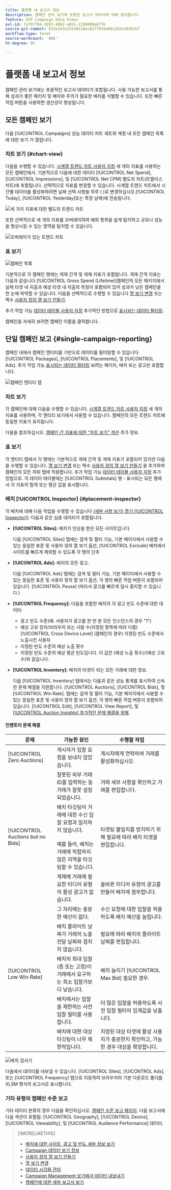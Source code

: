 ```yaml
---
title: 플랫폼 내 보고서 정보
description: 캠페인 관리 보기에 포함된 보고서 데이터에 대해 알아봅니다.
feature: DSP Campaign Data Views
exl-id: 7af97704-2053-4862-a851-12db009e6776
source-git-commit: 833e3d3a15546518ec627f859d601285e30381b7
workflow-type: tm+mt
source-wordcount: '941'
ht-degree: 0%

---
```


# 플랫폼 내 보고서 정보

<!-- rename "About Performance Reports in Campaign Management Views?" -->
캠페인 관리 보기에는 포괄적인 보고서 데이터가 포함됩니다. 사용 가능한 보고서를 통해 성과가 좋은 패키지 및 배치와 주의가 필요한 배치를 식별할 수 있습니다. 또한 빠른 작업 버튼을 사용하면 생산성이 향상됩니다.

## 모든 캠페인 보기

다음 [!UICONTROL Campaigns] 성능 데이터 차트 세트와 계정 내 모든 캠페인 목록에 대한 보기 가 열립니다.

### 차트 보기 {#chart-view}

다음을 수행할 수 있습니다. [시계열 트렌드 차트 사용자 지정](campaign-data-visualization-manage.md) 세 개의 지표를 사용하는 모든 캠페인에서. 기본적으로 다음에 대한 데이터 [!UICONTROL Net Spend], [!UICONTROL Impressions], 및 [!UICONTROL Net CPM] 별도의 차트(트렐리스 차트)에 포함됩니다. 선택적으로 지표를 변경할 수 있습니다. 시계열 트렌드 차트에서 시간별 데이터를 활성화하려면 날짜 선택 사항을 하루 ( )로 변경하십시오.[!UICONTROL Today], [!UICONTROL Yesterday]또는 특정 날짜)에 전송됩니다.

![세 가지 지표에 대한 별도의 트렌드 차트](/help/dsp/assets/trend-chart-separate.png)

또한 선택적으로 세 개의 지표를 오버레이하여 예외 항목을 쉽게 탐지하고 규모나 성능을 향상시킬 수 있는 영역을 탐지할 수 있습니다.

![오버레이가 있는 트렌드 차트](/help/dsp/assets/trend-chart.png)

### 표 보기

![캠페인 목록](/help/dsp/assets/campaigns-list.png)

기본적으로 각 캠페인 행에는 게재 간격 및 게재 지표가 포함됩니다. 게재 간격 지표는 다음과 같습니다 [!UICONTROL Gross Spend (Lifetime)]캠페인의 모든 패키지에서 실제 타겟 내 지출과 예상 타겟 내 지출의 측정이 포함되어 있어 성과가 낮은 캠페인을 한 눈에 파악할 수 있습니다. 다음을 선택적으로 수행할 수 있습니다 [열 보기 변경](column-view-change.md) 또는 짝수 [사용자 정의 열 보기 만들기](column-view-create.md).

추가 작업 가능 [데이터 테이블 사용자 지정](campaign-data-views-about.md) 추가적인 방법으로 [표시되는 데이터 필터링](campaign-data-filter.md).

<!--
An "Alerts" column indicates when a campaign (or any child entity under it) has an issue. Alert indicators include "Critical" (![Critical](/help/dsp/assets/indicator-critical.png "Critical")) and "Warning" (![Warning](/help/dsp/assets/indicator-warning.png "Warning")). See "[View Alerts and Notifications](campaign-alerts.md) for more information.
-->

캠페인을 자세히 보려면 캠페인 이름을 클릭합니다.

## 단일 캠페인 보고 {#single-campaign-reporting}

캠페인 내에서 캠페인 엔티티를 기반으로 데이터를 필터링할 수 있습니다. [!UICONTROL Packages], [!UICONTROL Placements], 및 [!UICONTROL Ads]. 추가 작업 가능 [표시되는 데이터 필터링](campaign-data-filter.md) 보려는 패키지, 배치 또는 광고만 포함합니다.

![캠페인 엔티티 탭](/help/dsp/assets/campaign-subtabs.png)

### 차트 보기

각 캠페인에 대해 다음을 수행할 수 있습니다. [시계열 트렌드 차트 사용자 지정](campaign-data-visualization-manage.md) 세 개의 지표를 사용하며, 각 엔티티 보기에서 사용할 수 있습니다. 캠페인의 모든 트렌드 차트에 동일한 지표가 유지됩니다.

다음을 참조하십시오. [캠페인 간 지표에 대한 &quot;차트 보기&quot; 섹션](#chart-view) 추가 정보.

### 표 보기

각 엔티티 탭에서 각 행에는 기본적으로 게재 간격 및 게재 지표가 포함되어 있지만 다음을 수행할 수 있습니다. [열 보기 변경](column-view-change.md) 또는 짝수 [사용자 정의 열 보기 만들기](column-view-create.md) 을 추가하여 캠페인의 모든 하위 탭에 적용합니다. 추가 작업 가능 [데이터 테이블 사용자 지정](campaign-data-views-about.md) 추가 방법으로. 각 데이터 테이블에는 [!UICONTROL Subtotals] 행 - 표시되는 모든 행에서 각 지표의 합계 또는 평균 값을 표시합니다.

<!--
An "Alerts" column indicates when a package, placement, or ad &mdash; or any child entity under a package or placement &mdash; has an issue. Alert indicators include "Critical" (![Critical](/help/dsp/assets/indicator-critical.png "Critical")) and "Warning" (![Warning](/help/dsp/assets/indicator-warning.png "Warning")). See "[View Alerts and Notifications](campaign-alerts.md) for more information.
-->

### 배치 [!UICONTROL Inspector] {#placement-inspector}

각 배치에 대해 다음 작업을 수행할 수 있습니다 [(세부 사항 보기) 열기 [!UICONTROL Inspector])](placement-details-view.md): 다음과 같은 심층 데이터가 포함됩니다.

* **[!UICONTROL Sites]:** 배치가 인상을 받은 모든 사이트입니다.

  다음 [!UICONTROL Sites] 탭에는 검색 및 필터 기능, 기본 페이지에서 사용할 수 있는 동일한 표준 및 사용자 정의 열 보기 옵션, [!UICONTROL Exclude] 배치에서 사이트를 빠르게 제외할 수 있도록 각 행의 단추

* **[!UICONTROL Ads]:** 배치의 모든 광고.

  다음 [!UICONTROL Ads] 탭에는 검색 및 필터 기능, 기본 페이지에서 사용할 수 있는 동일한 표준 및 사용자 정의 열 보기 옵션, 각 행의 빠른 작업 버튼이 포함되어 있습니다. [!UICONTROL Pause] (따라서 광고를 빠르게 일시 중지할 수 있습니다.)

* **[!UICONTROL Frequency]:** 다음을 포함한 배치의 각 광고 빈도 수준에 대한 데이터:
   * 광고 빈도 수준(예: 사용자가 광고를 한 번 본 모든 인스턴스의 경우 &quot;1&quot;)
   * 예상 고유 장치/브라우저 또는 사람 수(지정된 항목에 따라 다름) [!UICONTROL Cross Device Level] (캠페인의 경우) 지정된 빈도 수준에서 노출시킨 사용자
   * 지정된 빈도 수준의 예상 노출 횟수
   * 지정된 빈도 수준의 예상 평균 빈도입니다. 이 값은 (예상 노출 횟수)/(예상 고유 수)와 같습니다.

* **[!UICONTROL Inventory]:** 배치의 타겟이 되는 모든 거래에 대한 정보.

  다음 [!UICONTROL Inventory] 탭에서는 다음과 같은 성능 통계를 표시하여 신속한 문제 해결을 지원합니다. [!UICONTROL Auctions], [!UICONTROL Bids], 및 [!UICONTROL Win Rate]. 탭에는 검색 및 필터 기능, 기본 페이지에서 사용할 수 있는 동일한 표준 및 사용자 정의 열 보기 옵션, 각 행의 빠른 작업 버튼이 포함되어 있습니다. [!UICONTROL Edit], [!UICONTROL View Report], 및 [[!UICONTROL Auction Insights] 추가적인 문제 해결을 위해](/help/dsp/inventory/private-deal-auction-insights.md).

#### 인벤토리 문제 해결

| 문제 | 가능한 원인 | 수행할 작업 |
| -----------| ---------- | ---------- |
| [!UICONTROL Zero Auctions] | 게시자가 입찰 요청을 보내지 않았습니다. | 게시자에게 연락하여 거래를 활성화하십시오. |
| | 잘못된 외부 거래 ID를 입력하는 등 거래가 잘못 설정되었습니다. | 거래 세부 사항을 확인하고 거래를 편집합니다. |
| [!UICONTROL Auctions but no Bids] | 배치 타깃팅이 거래에 대한 수신 입찰 요청과 일치하지 않습니다. <br><br> 예를 들어, 배치는 거래에 적합하지 않은 지역을 타깃팅할 수 있습니다. | 타겟팅 불일치를 방지하기 위해 필요에 따라 배치 타겟을 편집합니다. |
| | 게재에 거래에 필요한 미디어 유형의 활성 광고가 없습니다. | 올바른 미디어 유형의 광고를 만들어 배치에 첨부합니다. |
| | 그 자리에는 충분한 예산이 없다. | 수신 요청에 대한 입찰을 허용하도록 배치 예산을 늘립니다. |
| | 배치 플라이트 날짜가 거래의 노출 전달 날짜와 겹치지 않습니다. | 필요에 따라 배치의 플라이트 날짜를 편집합니다. |
| [!UICONTROL Low Win Rate] | 배치의 최대 입찰(층 또는 고정)이 거래에서 요구하는 최소 입찰가보다 낮습니다. | 배치 늘리기 [!UICONTROL Max Bid] 필요한 경우. |
| | 배치에서는 입찰을 제한하는 사전 입찰 필터를 사용합니다. | 더 많은 입찰을 허용하도록 사전 입찰 필터의 임계값을 낮춥니다. |
| | 배치에 대한 대상 타깃팅이 너무 제한적입니다. | 지정된 대상 타겟에 활성 사용자가 충분한지 확인하고, 가능한 경우 대상을 확장합니다. |

![배치 검사기](/help/dsp/assets/placement-inspector.png)

다음에서 데이터를 내보낼 수 있습니다. [!UICONTROL Sites], [!UICONTROL Ads], 또는 [!UICONTROL Frequency] 탭으로 이동하여 브라우저의 기본 다운로드 폴더를 XLSM 형식의 보고서로 표시합니다.

### 기타 유형의 캠페인 수준 보고

기타 데이터 분류의 경우 다음을 확인하십시오. [캠페인 수준 보고 페이지](/help/dsp/campaign-management/campaigns/campaign-view-report.md). 다음 <!--legacy --> 보고서에 다음 섹션이 포함됨: [!UICONTROL Geography], [!UICONTROL Device], [!UICONTROL Viewability], 및 [!UICONTROL Audience Performance] 데이터.

>[!MORELIKETHIS]
>
>* [배치에 대한 사이트, 광고 및 빈도 세부 정보 보기](placement-details-view.md)
>* [Campaign 데이터 보기 정보](campaign-data-views-about.md)
>* [사용자 정의 열 보기 만들기](column-view-create.md)
>* [열 보기 변경](column-view-change.md)
>* [데이터 시각화 관리](campaign-data-visualization-manage.md)
>* [Campaign Management 보기에서 데이터 내보내기](campaign-export-data.md)
>* [캠페인에 대한 세부 보고서 보기](/help/dsp/campaign-management/campaigns/campaign-view-report.md)
